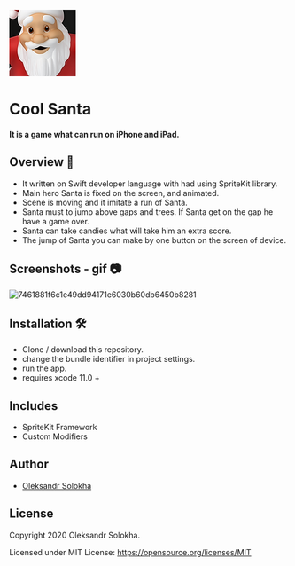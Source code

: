  <p float="left">
 <img src ="/Funny Santa/Assets.xcassets/AppIcon.appiconset/120.png"  />      
 </p>
 
# Cool Santa

#### It is a game what can run on iPhone and iPad.

## Overview 💬
- It written on Swift developer language with had using SpriteKit library.</br>
- Main hero Santa is fixed on the screen, and animated.</br>
- Scene is moving and it imitate a run of Santa.</br>
- Santa must to jump above gaps and trees. If Santa get on the gap he have a game over.</br>
- Santa can take candies what will take him an extra score.</br>
- The jump of Santa you can make by one button on the screen of device.</br>

## Screenshots - gif 📷
![7461881f6c1e49dd94171e6030b60db6450b8281](https://user-images.githubusercontent.com/15982074/126675576-2997026b-e339-45a0-af86-52590e416662.gif)

 ## Installation 🛠
 - Clone / download this repository.
 - change the bundle identifier in project settings.
 - run the app.
 - requires xcode 11.0 +

  
## Includes
- SpriteKit Framework
- Custom Modifiers 

## Author
* [Oleksandr Solokha](https://github.com/solokha-o)

## License

 Copyright 2020 Oleksandr Solokha.

 Licensed under MIT License: https://opensource.org/licenses/MIT

